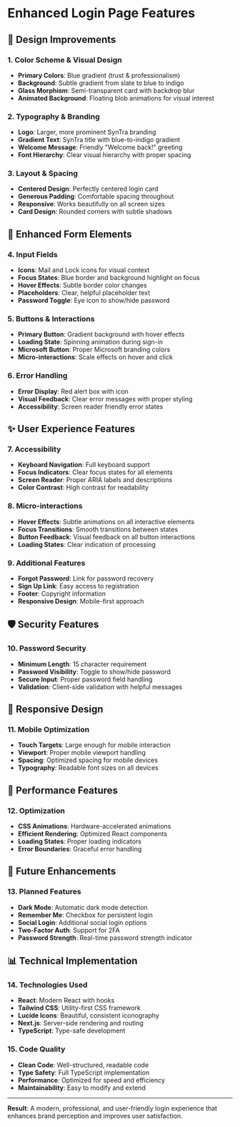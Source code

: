 # Enhanced Login Page Features

## 🎨 Design Improvements

### 1. **Color Scheme & Visual Design**
- **Primary Colors**: Blue gradient (trust & professionalism)
- **Background**: Subtle gradient from slate to blue to indigo
- **Glass Morphism**: Semi-transparent card with backdrop blur
- **Animated Background**: Floating blob animations for visual interest

### 2. **Typography & Branding**
- **Logo**: Larger, more prominent SynTra branding
- **Gradient Text**: SynTra title with blue-to-indigo gradient
- **Welcome Message**: Friendly "Welcome back!" greeting
- **Font Hierarchy**: Clear visual hierarchy with proper spacing

### 3. **Layout & Spacing**
- **Centered Design**: Perfectly centered login card
- **Generous Padding**: Comfortable spacing throughout
- **Responsive**: Works beautifully on all screen sizes
- **Card Design**: Rounded corners with subtle shadows

## 🔧 Enhanced Form Elements

### 4. **Input Fields**
- **Icons**: Mail and Lock icons for visual context
- **Focus States**: Blue border and background highlight on focus
- **Hover Effects**: Subtle border color changes
- **Placeholders**: Clear, helpful placeholder text
- **Password Toggle**: Eye icon to show/hide password

### 5. **Buttons & Interactions**
- **Primary Button**: Gradient background with hover effects
- **Loading State**: Spinning animation during sign-in
- **Microsoft Button**: Proper Microsoft branding colors
- **Micro-interactions**: Scale effects on hover and click

### 6. **Error Handling**
- **Error Display**: Red alert box with icon
- **Visual Feedback**: Clear error messages with proper styling
- **Accessibility**: Screen reader friendly error states

## ✨ User Experience Features

### 7. **Accessibility**
- **Keyboard Navigation**: Full keyboard support
- **Focus Indicators**: Clear focus states for all elements
- **Screen Reader**: Proper ARIA labels and descriptions
- **Color Contrast**: High contrast for readability

### 8. **Micro-interactions**
- **Hover Effects**: Subtle animations on all interactive elements
- **Focus Transitions**: Smooth transitions between states
- **Button Feedback**: Visual feedback on all button interactions
- **Loading States**: Clear indication of processing

### 9. **Additional Features**
- **Forgot Password**: Link for password recovery
- **Sign Up Link**: Easy access to registration
- **Footer**: Copyright information
- **Responsive Design**: Mobile-first approach

## 🛡️ Security Features

### 10. **Password Security**
- **Minimum Length**: 15 character requirement
- **Password Visibility**: Toggle to show/hide password
- **Secure Input**: Proper password field handling
- **Validation**: Client-side validation with helpful messages

## 📱 Responsive Design

### 11. **Mobile Optimization**
- **Touch Targets**: Large enough for mobile interaction
- **Viewport**: Proper mobile viewport handling
- **Spacing**: Optimized spacing for mobile devices
- **Typography**: Readable font sizes on all devices

## 🎯 Performance Features

### 12. **Optimization**
- **CSS Animations**: Hardware-accelerated animations
- **Efficient Rendering**: Optimized React components
- **Loading States**: Proper loading indicators
- **Error Boundaries**: Graceful error handling

## 🔄 Future Enhancements

### 13. **Planned Features**
- **Dark Mode**: Automatic dark mode detection
- **Remember Me**: Checkbox for persistent login
- **Social Login**: Additional social login options
- **Two-Factor Auth**: Support for 2FA
- **Password Strength**: Real-time password strength indicator

## 📊 Technical Implementation

### 14. **Technologies Used**
- **React**: Modern React with hooks
- **Tailwind CSS**: Utility-first CSS framework
- **Lucide Icons**: Beautiful, consistent iconography
- **Next.js**: Server-side rendering and routing
- **TypeScript**: Type-safe development

### 15. **Code Quality**
- **Clean Code**: Well-structured, readable code
- **Type Safety**: Full TypeScript implementation
- **Performance**: Optimized for speed and efficiency
- **Maintainability**: Easy to modify and extend

---

**Result**: A modern, professional, and user-friendly login experience that enhances brand perception and improves user satisfaction.
